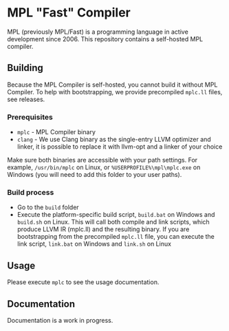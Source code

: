 # MPL "Fast" Compiler

MPL (previously MPL/Fast) is a programming language in active development since 2006.
This repository contains a self-hosted MPL compiler.

## Building

Because the MPL Compiler is self-hosted, you cannot build it without MPL Compiler.
To help with bootstrapping, we provide precompiled `mplc.ll` files, see releases.

### Prerequisites

* `mplc` - MPL Compiler binary
* `clang` - We use Clang binary as the single-entry LLVM optimizer and linker, it is possible to replace it with llvm-opt and a linker of your choice

Make sure both binaries are accessible with your path settings. For example, `/usr/bin/mplc` on Linux, or `%USERPROFILE%\mpl\mplc.exe` on Windows (you will need to add this folder to your user paths).

### Build process

* Go to the `build` folder
* Execute the platform-specific build script, `build.bat` on Windows and `build.sh` on Linux. This will call both compile and link scripts, which produce LLVM IR (mplc.ll) and the resulting binary. If you are bootstrapping from the precompiled `mplc.ll` file, you can execute the link script, `link.bat` on Windows and `link.sh` on Linux

## Usage

Please execute `mplc` to see the usage documentation.

## Documentation

Documentation is a work in progress.
